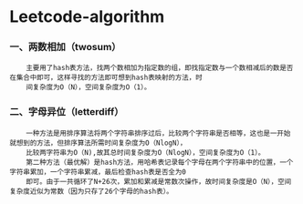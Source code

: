 # Leetcode-algorithm
### 一、两数相加（twosum）
        主要用了hash表方法，找两个数相加为指定数的组，即找指定数与一个数相减后的数是否在集合中即可，这样寻找的方法即可想到hash表映射的方法，时
        间复杂度为O（N），空间复杂度为O（1）。

### 二、字母异位（letterdiff）
        一种方法是用排序算法将两个字符串排序过后，比较两个字符串是否相等，这也是一开始就想到的方法，但排序算法所需时间复杂度为O（NlogN），
        比较两字符串为O（N),故其总时间复杂度为O（NlogN），空间复杂度为O（1）。
        第二种方法（最优解）是hash方法，用哈希表记录每个字母在两个字符串中的位置，一个字符串累加，一个字符串累减，最后检查hash表是否全为0
        即可。由于一共循环了N+26次，累加和累减是常数次操作，故时间复杂度是O（N），空间复杂度近似为常数（因为只存了26个字母的hash表）。
